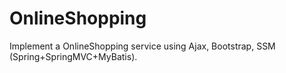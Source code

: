 # OnlineShopping
Implement a OnlineShopping service using Ajax, Bootstrap, SSM (Spring+SpringMVC+MyBatis).
